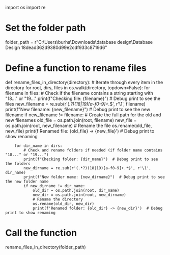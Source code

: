 import os
import re

# Set the folder path
folder_path = r"C:\Users\burha\Downloads\database design\Database Design 18dead362d9380d99e2cdf933c8719d6"

# Define a function to rename files
def rename_files_in_directory(directory):
    # Iterate through every item in the directory
    for root, dirs, files in os.walk(directory, topdown=False):
        for filename in files:
            # Check if the filename contains a string starting with "18..." or "19..."
            print(f"Checking file: {filename}")  # Debug print to see the files
            new_filename = re.sub(r'(.*?)(18|19)[a-f0-9]+.*$', r'\1', filename)
            print(f"New filename: {new_filename}")  # Debug print to see the new filename
            if new_filename != filename:
                # Create the full path for the old and new filenames
                old_file = os.path.join(root, filename)
                new_file = os.path.join(root, new_filename)
                # Rename the file
                os.rename(old_file, new_file)
                print(f'Renamed file: {old_file} -> {new_file}')  # Debug print to show renaming
                
        for dir_name in dirs:
            # Check and rename folders if needed (if folder name contains "18..." or "19...")
            print(f"Checking folder: {dir_name}")  # Debug print to see the folders
            new_dirname = re.sub(r'(.*?)(18|19)[a-f0-9]+.*$', r'\1', dir_name)
            print(f"New folder name: {new_dirname}")  # Debug print to see the new folder name
            if new_dirname != dir_name:
                old_dir = os.path.join(root, dir_name)
                new_dir = os.path.join(root, new_dirname)
                # Rename the directory
                os.rename(old_dir, new_dir)
                print(f'Renamed folder: {old_dir} -> {new_dir}')  # Debug print to show renaming

# Call the function
rename_files_in_directory(folder_path)
